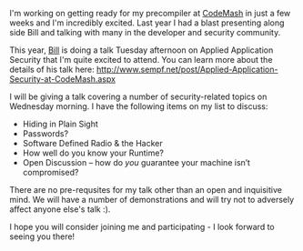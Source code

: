 I'm working on getting ready for my precompiler at [CodeMash](http://codemash.org/) in just a few weeks and I'm
incredibly excited. Last year I had a blast presenting along side Bill and talking with many in the developer and
security community.

This year, [Bill](https://twitter.com/sempf) is doing a talk Tuesday afternoon on Applied Application Security that
I'm quite excited to attend. You can learn more about the details of his talk here:
<http://www.sempf.net/post/Applied-Application-Security-at-CodeMash.aspx>

I will be giving a talk covering a number of security-related topics on Wednesday morning. I have the following items
on my list to discuss:

* Hiding in Plain Sight
* Passwords?
* Software Defined Radio & the Hacker
* How well do you know your Runtime?
* Open Discussion – how do *you* guarantee your machine isn’t compromised?

There are no pre-requsites for my talk other than an open and inquisitive mind. We will have a number of
demonstrations and will try not to adversely affect anyone else's talk :).

I hope you will consider joining me and participating - I look forward to seeing you there!